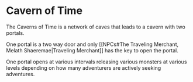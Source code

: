 # Cavern of Time

The Caverns of Time is a network of caves that leads to a cavern with two portals.

One portal is a two way door and only [[NPCs#The Traveling Merchant, Melath Shaeremae|Traveling Merchant]] has the key to open the portal.

One portal opens at various intervals releasing various monsters at various levels depending on how many adventurers are actively seeking adventures.